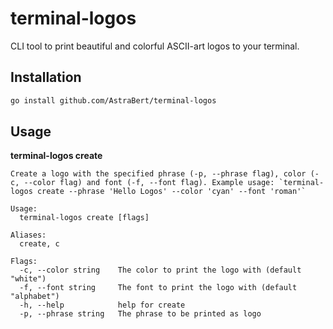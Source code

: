 # terminal-logos

CLI tool to print beautiful and colorful ASCII-art logos to your terminal.

## Installation

```bash
go install github.com/AstraBert/terminal-logos
```

## Usage

**terminal-logos create**

```text
Create a logo with the specified phrase (-p, --phrase flag), color (-c, --color flag) and font (-f, --font flag). Example usage: `terminal-logos create --phrase 'Hello Logos' --color 'cyan' --font 'roman'`

Usage:
  terminal-logos create [flags]

Aliases:
  create, c

Flags:
  -c, --color string    The color to print the logo with (default "white")
  -f, --font string     The font to print the logo with (default "alphabet")
  -h, --help            help for create
  -p, --phrase string   The phrase to be printed as logo
```